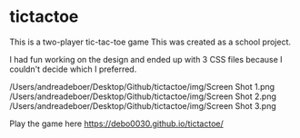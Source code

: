 # tictactoe

This is a two-player tic-tac-toe game
This was created as a school project. 

I had fun working on the design and ended up with 3 CSS files because I couldn't decide which I preferred.

/Users/andreadeboer/Desktop/Github/tictactoe/img/Screen Shot 1.png
/Users/andreadeboer/Desktop/Github/tictactoe/img/Screen Shot 2.png
/Users/andreadeboer/Desktop/Github/tictactoe/img/Screen Shot 3.png

Play the game here https://debo0030.github.io/tictactoe/
